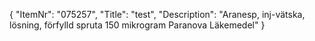 {
  "ItemNr": "075257",
  "Title": "test",
  "Description": "Aranesp, inj-vätska, lösning, förfylld spruta 150 mikrogram Paranova Läkemedel"
}